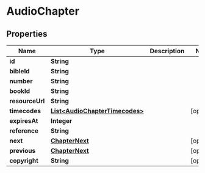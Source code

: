 

# AudioChapter


## Properties

Name | Type | Description | Notes
------------ | ------------- | ------------- | -------------
**id** | **String** |  | 
**bibleId** | **String** |  | 
**number** | **String** |  | 
**bookId** | **String** |  | 
**resourceUrl** | **String** |  | 
**timecodes** | [**List&lt;AudioChapterTimecodes&gt;**](AudioChapterTimecodes.md) |  |  [optional]
**expiresAt** | **Integer** |  | 
**reference** | **String** |  | 
**next** | [**ChapterNext**](ChapterNext.md) |  |  [optional]
**previous** | [**ChapterNext**](ChapterNext.md) |  |  [optional]
**copyright** | **String** |  |  [optional]



